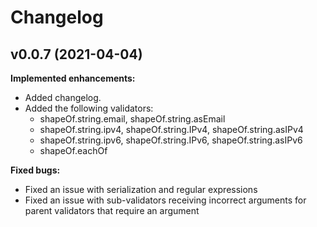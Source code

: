# Changelog

## v0.0.7 (2021-04-04)

__Implemented enhancements:__
- Added changelog.
- Added the following validators:
    - shapeOf.string.email, shapeOf.string.asEmail
    - shapeOf.string.ipv4, shapeOf.string.IPv4, shapeOf.string.asIPv4
    - shapeOf.string.ipv6, shapeOf.string.IPv6, shapeOf.string.asIPv6
    - shapeOf.eachOf

__Fixed bugs:__
- Fixed an issue with serialization and regular expressions
- Fixed an issue with sub-validators receiving incorrect arguments for parent validators that require an argument